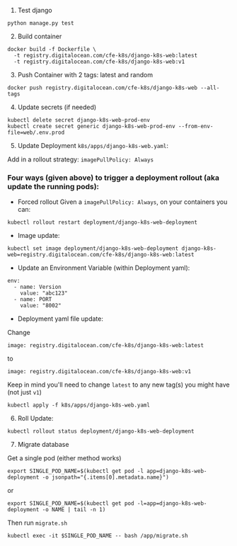 1. Test django

```
python manage.py test
```

2. Build container

```
docker build -f Dockerfile \
  -t registry.digitalocean.com/cfe-k8s/django-k8s-web:latest
  -t registry.digitalocean.com/cfe-k8s/django-k8s-web:v1
```

3. Push Container with 2 tags: latest and random

```
docker push registry.digitalocean.com/cfe-k8s/django-k8s-web --all-tags
```

4. Update secrets (if needed)

```
kubectl delete secret django-k8s-web-prod-env
kubectl create secret generic django-k8s-web-prod-env --from-env-file=web/.env.prod

```

5. Update Deployment `k8s/apps/django-k8s-web.yaml`:

Add in a rollout strategy:
`imagePullPolicy: Always`

### Four ways (given above) to trigger a deployment rollout (aka update the running pods):

- Forced rollout
  Given a `imagePullPolicy: Always`, on your containers you can:

```
kubectl rollout restart deployment/django-k8s-web-deployment
```

- Image update:

```
kubectl set image deployment/django-k8s-web-deployment django-k8s-web=registry.digitalocean.com/cfe-k8s/django-k8s-web:latest
```

- Update an Environment Variable (within Deployment yaml):

```
env:
  - name: Version
    value: "abc123"
  - name: PORT
    value: "8002"
```

- Deployment yaml file update:

Change

```
image: registry.digitalocean.com/cfe-k8s/django-k8s-web:latest
```

to

```
image: registry.digitalocean.com/cfe-k8s/django-k8s-web:v1
```

Keep in mind you'll need to change `latest` to any new tag(s) you might have (not just `v1`)

```
kubectl apply -f k8s/apps/django-k8s-web.yaml
```

6. Roll Update:

```
kubectl rollout status deployment/django-k8s-web-deployment
```

7. Migrate database

Get a single pod (either method works)

```
export SINGLE_POD_NAME=$(kubectl get pod -l app=django-k8s-web-deployment -o jsonpath="{.items[0].metadata.name}")
```

or

```
export SINGLE_POD_NAME=$(kubectl get pod -l=app=django-k8s-web-deployment -o NAME | tail -n 1)
```

Then run `migrate.sh`

```
kubectl exec -it $SINGLE_POD_NAME -- bash /app/migrate.sh
```
